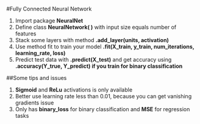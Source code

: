 #Fully Connected Neural Network

1) Import package <b>NeuralNet</b>
2) Define class <b>NeuralNetwork( )</b> with input size equals number of features
3) Stack some layers with method <b>.add_layer(units, activation)</b>
4) Use method fit to train your model <b>.fit(X_train, y_train, num_iterations, learning_rate, loss)</b> 
5) Predict test data with <b>.predict(X_test)</b> and get accuracy using <b>.accuracy(Y_true, Y_predict) if you train for binary classification</b>

##Some tips and issues

1) <b>Sigmoid</b> and <b>ReLu</b> activations is only available
2) Better use learning rate less than 0.01, because you can get vanishing gradients issue
3) Only has <b>binary_loss</b> for binary classification and <b>MSE</b> for regression tasks
